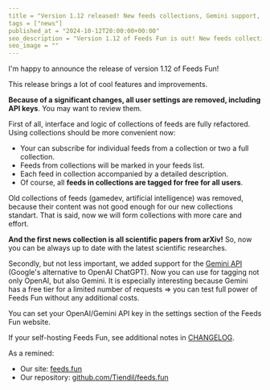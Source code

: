 ```yaml
---
title = "Version 1.12 released! New feeds collections, Gemini support, and more"
tags = ["news"]
published_at = "2024-10-12T20:00:00+00:00"
seo_description = "Version 1.12 of Feeds Fun is out! New feeds collections functionality, Gemini support, and more."
seo_image = ""
---
```


I'm happy to announce the release of version 1.12 of Feeds Fun!

This release brings a lot of cool features and improvements.

**Because of a significant changes, all user settings are removed, including API keys**. You may want to review them.

First of all, interface and logic of collections of feeds are fully refactored. Using collections should be more convenient now:

- Your can subscribe for individual feeds from a collection or two a full collection.
- Feeds from collections will be marked in your feeds list.
- Each feed in collection accompanied by a detailed description.
- Of course, all **feeds in collections are tagged for free for all users**.

Old collections of feeds (gamedev, artificial intelligence) was removed, because their content was not good enough for our new collections standart. That is said, now we will form collections with more care and effort.

**And the first news collection is all scientific papers from arXiv!** So, now you can be always up to date with the latest scientific researches.

Secondly, but not less important, we added support for the [Gemini API](https://ai.google.dev/) (Google's alternative to OpenAI ChatGPT). Now you can use for tagging not only OpenAI, but also Gemini. It is especially interesting because Gemini has a free tier for a limited number of requests => you can test full power of Feeds Fun without any additional costs.

You can set your OpenAI/Gemini API key in the settings section of the Feeds Fun website.

If your self-hosting Feeds Fun, see additional notes in [CHANGELOG](https://github.com/Tiendil/feeds.fun/blob/main/changes/2024-10-12T09-11-16_1.12.0.md).

As a remined:

- Our site: [feeds.fun](https://feeds.fun/)
- Our repository: [github.com/Tiendil/feeds.fun](https://github.com/Tiendil/feeds.fun)
